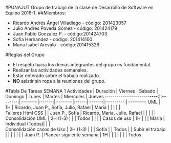 #PUNAJUT
Grupo de trabajo de la clase de Desarrollo de Software en Equipo 2016-1.
##Miembros:
* Ricardo Andrés Ángel Villadiego - código: 201423057
* Julio Andrés Poveda Gómez - código: 201424179
* Juan Pablo Gonzalez P. - código:201424703
* Sofia Hernandez - código: 201414100
* Maria Isabel Arevalo - código:201415326
 

#Reglas del Grupo
* El respeto hacia los demás integrantes del grupo es fundamental.
* Realizar las actividades semanales.
* Estar enterado sobre el trabajo realizado.
* **NO** asistir sin ropa a la reuniones del grupo.

#Tabla De Tareas SEMANA 1
Actividades                | Duración | Viernes | Sabado | Domingo | Lunes | Martes | Miercoles | Jueves
:-------------------------:|:--------:|:-------:|:------:|:-------:|:-----:|:------:|:---------:|:--------:
UML                        |     1H   | Ricardo, Juan P., Sofía, Julio, Rafael | Maria | | | | |   
Talleres Html CSS          |          | Juan P., Sofía | Ricardo, María, Julio, Rafael | | | | |
Consolidación UML          | 2H (1-3) |         |        | Todos   | | | |
Casos de uso               |   1H     |         |        | María   |  Individual (Todos)| | |                  
Consolidación casos de Uso | 2H (1-3) |         |        | Sofía   |       | Todos  | |
Subir el trabajo           |          |         |        |         |       |        | Juan P.   |
Planear siguiente semana   |    1H    |         |        |         |       |        |           | Todos
